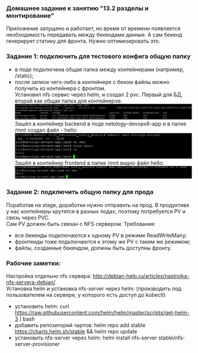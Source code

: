 ### Домашнее задание к занятию "13.2 разделы и монтирование"  </br>
Приложение запущено и работает, но время от времени появляется необходимость передавать между бекендами данные. А сам бекенд генерирует статику для фронта. Нужно оптимизировать это. </br>

### Задание 1: подключить для тестового конфига общую папку </br>
* в поде подключена общая папка между контейнерами (например, /static); </br>
* после записи чего-либо в контейнере с беком файлы можно получить из контейнера с фронтом. </br>
Установил nfs сервис через helm, и создал 2 pvc. Первый для БД, второй как общая папка для контейнеров: </br>
![2_claims_db_nfs](https://github.com/murzinvit/screen/blob/507b8da79b31bd402904c0a9c28fca6cca8c735f/Kuber_2_claims_db_nfs.jpg) </br>
Зашёл в контейнер backend в поде netology-devops6-app и в папке /mnt создал файл - hello: </br>
![Kuber_exec_backend](https://github.com/murzinvit/screen/blob/cc93d778950d0c902cbf0c14d0a54dc641207ba8/Kuber_exec_backend.jpg) </br>
Зашёл в контейнер frontend в папке /mnt видно файл hello: </br>
![Kuber_exec_frontend](https://github.com/murzinvit/screen/blob/cc93d778950d0c902cbf0c14d0a54dc641207ba8/Kuber_exec_frontend.jpg) </br>

### Задание 2: подключить общую папку для прода </br>
Поработав на stage, доработки нужно отправить на прод. В продуктиве у нас контейнеры крутятся в разных подах, поэтому потребуется PV и связь через PVC. </br>
Сам PV должен быть связан с NFS сервером. Требования: </br>
* все бекенды подключаются к одному PV в режиме ReadWriteMany; </br>
* фронтенды тоже подключаются к этому же PV с таким же режимом; </br>
* файлы, созданные бекендом, должны быть доступны фронту. </br>


### Рабочие заметки: </br>
Настройка отдельно nfs сервера: http://debian-help.ru/articles/nastroika-nfs-servera-debian/ </br>
Установка helm и установка nfs-server через helm: (производить под пользователем на сервере, у которого есть доступ до kubectl) </br>
* установить helm: curl https://raw.githubusercontent.com/helm/helm/master/scripts/get-helm-3 | bash </br>
* добавить репозиторий чартов: helm repo add stable https://charts.helm.sh/stable && helm repo update </br>
* установить nfs-server через helm: helm install nfs-server stable/nfs-server-provisioner </br>
